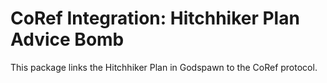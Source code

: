 # CoRef Integration: Hitchhiker Plan Advice Bomb

This package links the Hitchhiker Plan in Godspawn to the CoRef protocol.